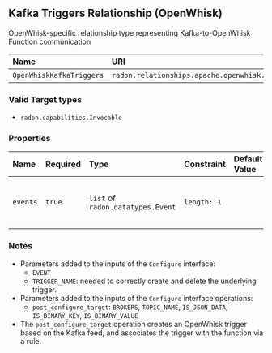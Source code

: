 ## Kafka Triggers Relationship (OpenWhisk)

OpenWhisk-specific relationship type representing Kafka-to-OpenWhisk Function communication

| Name | URI | Version | Derived From |
|:---- |:--- |:------- |:------------ |
| `OpenWhiskKafkaTriggers` | `radon.relationships.apache.openwhisk.OpenWhiskKafkaTriggers` | 1.0.0 | `radon.relationships.abstract.Triggers` |

### Valid Target types

* `radon.capabilities.Invocable`

### Properties

| Name | Required | Type | Constraint | Default Value| Description |
|:---- |:-------- |:---- |:---------- |:-----------  |:----------- |
| `events` | `true` | `list` of `radon.datatypes.Event` | `length: 1` |   | A list of events (1 in this case) of type `radon.datatypes.Event` that are conveyed to the target |

### Notes

* Parameters added to the inputs of the `Configure` interface:
    * `EVENT`
    * `TRIGGER_NAME`: needed to correctly create and delete the underlying trigger.
* Parameters added to the inputs of the `Configure` interface operations:
    * `post_configure_target`: `BROKERS`, `TOPIC_NAME`, `IS_JSON_DATA`, `IS_BINARY_KEY`, `IS_BINARY_VALUE`
* The `post_configure_target` operation creates an OpenWhisk trigger based on the Kafka feed, and associates the trigger with the function via a rule.
